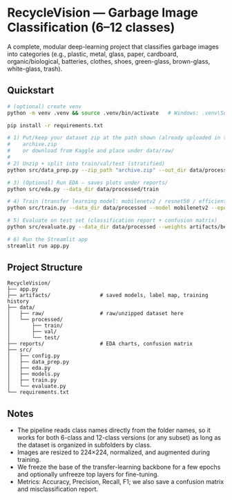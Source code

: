 # RecycleVision — Garbage Image Classification (6–12 classes)

A complete, modular deep-learning project that classifies garbage images into categories (e.g., plastic, metal, glass, paper, cardboard, organic/biological, batteries, clothes, shoes, green-glass, brown-glass, white-glass, trash).

## Quickstart

```bash
# (optional) create venv
python -m venv .venv && source .venv/bin/activate   # Windows: .venv\Scripts\activate

pip install -r requirements.txt

# 1) Put/keep your dataset zip at the path shown (already uploaded in this workspace):
#    archive.zip
#    or download from Kaggle and place under data/raw/
#
# 2) Unzip + split into train/val/test (stratified)
python src/data_prep.py --zip_path "archive.zip" --out_dir data/processed --val_split 0.15 --test_split 0.15

# 3) (Optional) Run EDA – saves plots under reports/
python src/eda.py --data_dir data/processed/train

# 4) Train (transfer learning model: mobilenetv2 / resnet50 / efficientnetb0)
python src/train.py --data_dir data/processed --model mobilenetv2 --epochs 10 --batch_size 32 --fine_tune --save_format keras

# 5) Evaluate on test set (classification report + confusion matrix)
python src/evaluate.py --data_dir data/processed --weights artifacts/best_model.keras

# 6) Run the Streamlit app
streamlit run app.py
```

## Project Structure

```
RecycleVision/
├── app.py
├── artifacts/                # saved models, label map, training history
├── data/
│   ├── raw/                  # raw/unzipped dataset here
│   └── processed/
│       ├── train/
│       ├── val/
│       └── test/
├── reports/                  # EDA charts, confusion matrix
├── src/
│   ├── config.py
│   ├── data_prep.py
│   ├── eda.py
│   ├── models.py
│   ├── train.py
│   └── evaluate.py
└── requirements.txt
```

## Notes

- The pipeline reads class names directly from the folder names, so it works for both 6-class and 12-class versions (or any subset) as long as the dataset is organized in subfolders by class.
- Images are resized to 224×224, normalized, and augmented during training.
- We freeze the base of the transfer-learning backbone for a few epochs and optionally unfreeze top layers for fine-tuning.
- Metrics: Accuracy, Precision, Recall, F1; we also save a confusion matrix and misclassification report.

